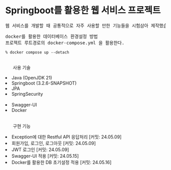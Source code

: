# Springboot를 활용한 웹 서비스 프로젝트

<pre>
웹 서비스를 개발할 때 공통적으로 자주 사용할 만한 기능들을 시험삼아 제작했습니다. 백엔드 개발을 다루기 위해 Restful API 형식으로 개발중인 예제 프로젝트입니다.
</pre>

<pre>
docker를 활용한 데이터베이스 환경설정 방법
프로젝트 루트경로의 docker-compose.yml 을 활용한다.
<code>
% docker compose up --detach
</code>
</pre>

<ul>사용 기술</ul>
<li>Java (OpenJDK 21)</li>
<li>Springboot (3.2.6-SNAPSHOT)</li>
<li>JPA</li>
<li>SpringSecurity</li>
<br/>
<li>Swagger-UI</li>
<li>Docker</li>
<br/>

<ul>구현 기능</ul>
<li>Exception에 대한 Restful API 응답처리 [커밋: 24.05.09]</li>
<li>회원가입, 로그인, 로그아웃 [커밋: 24.05.09]</li>
<li>JWT 로그인 [커밋: 24.05.09]</li>
<li>Swagger-UI 적용 [커밋: 24.05.15]</li>
<li>Docker를 활용한 DB 초기설정 적용 [커밋: 24.05.16]</li>